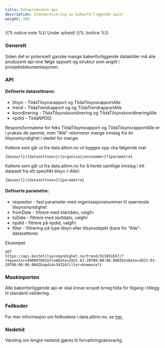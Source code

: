 ```yaml
---
title: Dataprodusent-api
description: Standardisering av bakenforliggende apier
weight: 100
---
```


<script>
    window.location.href = 'https://docs.data.altinn.no/tjenester/tilsynsdata/datakilder/'
</script>


{{% notice note %}}
Under arbeid!
{{% /notice %}}


### Generelt
Siden det er potensielt ganske mange bakenforliggende datakilder må alle produsent-api-ene følge oppsett og struktur som angitt i prosjektdokumentasjonen.

### API


#### Definerte datasettnavn:
* tilsyn  - TildaTilsynsrapport og TildaTilsynsrapportAlle
* trend  - TildaTrendrapport og og TildaTrendrapportAlle
* koordinering - TildaTilsynskoordinering og TildaTilsynskoordineringAlle
* npdid - TildaNPDID

Responsformatene for feks TildaTilsynsrapport og TildaTilsynsrapportAlle er i praksis de samme, men "Alle" returnerer mange innslag fra én tilsynsmyndighet i stedet for mange.

Kallene som går ut fra data.altinn.no vil bygges opp vha følgende mal: 
```
{baseurl}/{datasettnavn}/{organisasjonsnummer}?{parametre}
```

Kallene som går ut fra data.altinn.no for å hente samtlige innslag i ett datasett fra ett spesifikt tilsyn (-Alle):
```
{baseurl}/{datasettnavn}?{parametre}
```

#### Definerte parametre:
* requestor - fast parameter med organisasjonsnummer til spørrende tilsynsmyndighet
* fromDate - filtrere med startdato, valgfri
* toDate - filtrere med sluttdato, valgfri
* npdid - filtrere på npdid, valgfri
* filter - filtrering på type tilsyn eller tilsynsobjekt (bare for "Alle"-datasettene)
  

Eksempel:

```
GET
https://api.bestetilsynsmyndighet.no/trend/911951657/?requestor=998997801&fromDate=2021-01-20T00:00:00.000Z&toDate=2021-01-20T00:00:00.000Z&npdid=3432&filter=kommunalt
```

### Maskinporten
Alle bakenforliggende api-er skal kreve scopet brreg:tilda for tilgang i tillegg til standard validering.
### Feilkoder
 For mer informasjon om feilkodene i data.altinn.no, se [her.](/docs/utviklingsguider/data.altinn.no/bruke-rest-api/#feil--og-statuskoder)

### Nedetid
Varsling om lengre nedetid gjøres til forvaltningsansvarlig.

